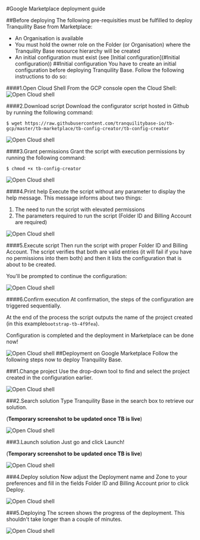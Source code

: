 #Google Marketplace deployment guide

##Before deploying
The following pre-requisities must be fulfilled to deploy Tranquility Base from Marketplace:
- An Organisation is available
- You must hold the owner role on the Folder (or Organisation) where the Tranquility Base resource
 hierarchy will be created
- An initial configuration must exist (see [Initial configuration](#Initial configuration))
##Initial configuration
You have to create an initial configuration before deploying Tranquility Base. 
Follow the following instructions to do so:

####1.Open Cloud Shell 
From the GCP console open the Cloud Shell:
![Open Cloud shell](./img/open-cs.png)

####2.Download script 
Download the configurator script hosted in Github by running the following command:
```
$ wget https://raw.githubusercontent.com/tranquilitybase-io/tb-gcp/master/tb-marketplace/tb-config-creator/tb-config-creator
```

![Open Cloud shell](./img/download.png)

####3.Grant permissions
Grant the script with execution permissions by running the following command:
```
$ chmod +x tb-config-creator
```
![Open Cloud shell](./img/permissions.png)

####4.Print help
Execute the script without any parameter to display the help message. This message informs about two things:
1. The need to run the script with elevated permissions
2. The parameters required to run the script (Folder ID and Billing Account are required)

![Open Cloud shell](./img/help.png)

####5.Execute script
Then run the script with proper Folder ID and Billing Account. The script verifies that both are valid entries 
(it will fail if you have no permissions into them both) and then it lists the configuration that is about to be created.

You'll be prompted to continue the configuration:

![Open Cloud shell](./img/run.png)

####6.Confirm execution 
At confirmation, the steps of the configuration are triggered sequentially. 

At the end of the process the script outputs the name of the project created (in this example`bootstrap-tb-4f9fea`). 

Configuration is completed and the deployment in Marketplace can be done now!

![Open Cloud shell](./img/result.png)
##Deployment on Google Marketplace
Follow the following steps now to deploy Tranquility Base.

###1.Change project
Use the drop-down tool to find and select the project created in the configuration earlier.

![Open Cloud shell](./img/change-project.png)

###2.Search solution
Type Tranquility Base in the search box to retrieve our solution. 

(**Temporary screenshot to be updated once TB is live**)

![Open Cloud shell](./img/search.png)

###3.Launch solution
Just go and click Launch!

(**Temporary screenshot to be updated once TB is live**)

![Open Cloud shell](./img/launch.png)

###4.Deploy solution
Now adjust the Deployment name and Zone to your preferences and fill in the fields Folder ID and Billing Account prior 
to click Deploy.

![Open Cloud shell](./img/deploy.png)

###5.Deploying
The screen shows the progress of the deployment. This shouldn't take longer than a couple of minutes.

![Open Cloud shell](./img/deploying.png)

